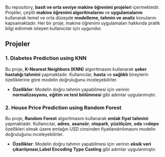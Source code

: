 Bu repository, **basit ve orta seviye makine öğrenimi projeleri** içermektedir. Projeler, çeşitli **makine öğrenimi algoritmalarını** ve **uygulamalarını** kullanarak temel ve orta düzeyde **modelleme, tahmin ve analiz** konularını kapsamaktadır. Her bir proje, makine öğrenimi uygulamaları hakkında pratik bilgi edinmek isteyen kullanıcılar için uygundur.

## Projeler

### 1. **Diabetes Prediction using KNN**
Bu proje, **K-Nearest Neighbors (KNN)** algoritmasını kullanarak **şeker hastalığı tahmini** yapmaktadır. Kullanıcılar, **hasta** ve **sağlıklı** bireylerin özelliklerine göre modelin doğruluğunu inceleyebilirler.
- **Özellikler**: Modelin doğru tahmin yapabilmesi için verinin **normalizasyonu**, **eğitim ve test bölünmesi** gibi adımlar uygulanmıştır.

### 2. **House Price Prediction using Random Forest**
Bu proje, **Random Forest** algoritmasını kullanarak **emlak fiyat tahmini** yapmaktadır. Kullanıcılar, **adres**, **asansör**, **otopark**, **yüzölçüm**, **oda** ve**depo** özellikleri olmak üzere emlağın USD cinsinden fiyatlandırılımasını modelin doğruluğunu inceleyebilirler.
- **Özellikler**: Modelin doğru tahmin yapabilmesi için verinin **eksik veri çıkarılşması**,**Label Encoding** **Type Casting** gibi adımlar uygulanmıştır.